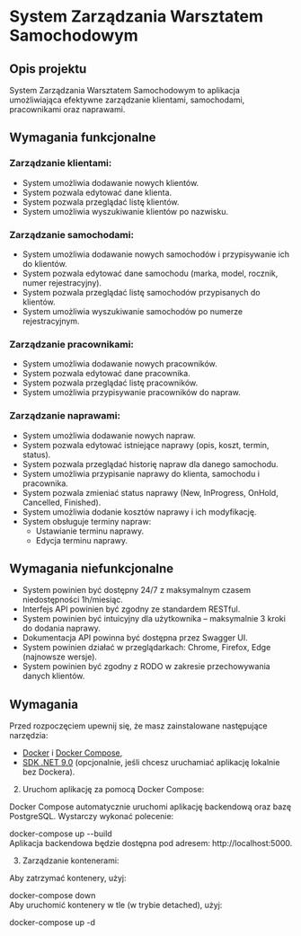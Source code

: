 # System Zarządzania Warsztatem Samochodowym

## Opis projektu
System Zarządzania Warsztatem Samochodowym to aplikacja umożliwiająca efektywne zarządzanie klientami, samochodami, pracownikami oraz naprawami.
## Wymagania funkcjonalne

### Zarządzanie klientami:
- System umożliwia dodawanie nowych klientów.
- System pozwala edytować dane klienta.
- System pozwala przeglądać listę klientów.
- System umożliwia wyszukiwanie klientów po nazwisku.

### Zarządzanie samochodami:
- System umożliwia dodawanie nowych samochodów i przypisywanie ich do klientów.
- System pozwala edytować dane samochodu (marka, model, rocznik, numer rejestracyjny).
- System pozwala przeglądać listę samochodów przypisanych do klientów.
- System umożliwia wyszukiwanie samochodów po numerze rejestracyjnym.

### Zarządzanie pracownikami:
- System umożliwia dodawanie nowych pracowników.
- System pozwala edytować dane pracownika.
- System pozwala przeglądać listę pracowników.
- System umożliwia przypisywanie pracowników do napraw.

### Zarządzanie naprawami:
- System umożliwia dodawanie nowych napraw.
- System pozwala edytować istniejące naprawy (opis, koszt, termin, status).
- System pozwala przeglądać historię napraw dla danego samochodu.
- System umożliwia przypisanie naprawy do klienta, samochodu i pracownika.
- System pozwala zmieniać status naprawy (New, InProgress, OnHold, Cancelled, Finished).
- System umożliwia dodanie kosztów naprawy i ich modyfikację.
- System obsługuje terminy napraw:
  - Ustawianie terminu naprawy.
  - Edycja terminu naprawy.

## Wymagania niefunkcjonalne
- System powinien być dostępny 24/7 z maksymalnym czasem niedostępności 1h/miesiąc.
- Interfejs API powinien być zgodny ze standardem RESTful.
- System powinien być intuicyjny dla użytkownika – maksymalnie 3 kroki do dodania naprawy.
- Dokumentacja API powinna być dostępna przez Swagger UI.
- System powinien działać w przeglądarkach: Chrome, Firefox, Edge (najnowsze wersje).
- System powinien być zgodny z RODO w zakresie przechowywania danych klientów.

## Wymagania  
  
Przed rozpoczęciem upewnij się, że masz zainstalowane następujące narzędzia:  
- [Docker](https://www.docker.com/) i [Docker Compose](https://docs.docker.com/compose/),  
- [SDK .NET 9.0](https://dotnet.microsoft.com/) (opcjonalnie, jeśli chcesz uruchamiać aplikację lokalnie bez Dockera).  

2. Uruchom aplikację za pomocą Docker Compose:

Docker Compose automatycznie uruchomi aplikację backendową oraz bazę PostgreSQL. Wystarczy wykonać polecenie:


docker-compose up --build  
Aplikacja backendowa będzie dostępna pod adresem: http://localhost:5000.

3. Zarządzanie kontenerami:

Aby zatrzymać kontenery, użyj:


docker-compose down  
Aby uruchomić kontenery w tle (w trybie detached), użyj:


docker-compose up -d 
